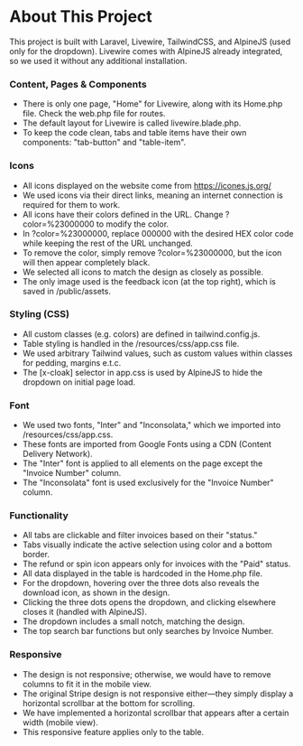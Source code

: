 # About This Project
This project is built with Laravel, Livewire, TailwindCSS, and AlpineJS (used only for the dropdown).
Livewire comes with AlpineJS already integrated, so we used it without any additional installation.

### Content, Pages & Components
* There is only one page, "Home" for Livewire, along with its Home.php file. Check the web.php file for routes.
* The default layout for Livewire is called livewire.blade.php.
* To keep the code clean, tabs and table items have their own components: "tab-button" and "table-item".

### Icons
* All icons displayed on the website come from https://icones.js.org/
* We used icons via their direct links, meaning an internet connection is required for them to work.
* All icons have their colors defined in the URL. Change ?color=%23000000 to modify the color.
* In ?color=%23000000, replace 000000 with the desired HEX color code while keeping the rest of the URL unchanged.
* To remove the color, simply remove ?color=%23000000, but the icon will then appear completely black.
* We selected all icons to match the design as closely as possible.
* The only image used is the feedback icon (at the top right), which is saved in /public/assets.

### Styling (CSS)
* All custom classes (e.g. colors) are defined in tailwind.config.js.
* Table styling is handled in the /resources/css/app.css file.
* We used arbitrary Tailwind values, such as custom values within classes for pedding, margins e.t.c.
* The [x-cloak] selector in app.css is used by AlpineJS to hide the dropdown on initial page load.

### Font
* We used two fonts, "Inter" and "Inconsolata," which we imported into /resources/css/app.css.
* These fonts are imported from Google Fonts using a CDN (Content Delivery Network).
* The "Inter" font is applied to all elements on the page except the "Invoice Number" column.
* The "Inconsolata" font is used exclusively for the "Invoice Number" column.

### Functionality
* All tabs are clickable and filter invoices based on their "status."
* Tabs visually indicate the active selection using color and a bottom border.
* The refund or spin icon appears only for invoices with the "Paid" status.
* All data displayed in the table is hardcoded in the Home.php file.
* For the dropdown, hovering over the three dots also reveals the download icon, as shown in the design.
* Clicking the three dots opens the dropdown, and clicking elsewhere closes it (handled with AlpineJS).
* The dropdown includes a small notch, matching the design.
* The top search bar functions but only searches by Invoice Number.

### Responsive
* The design is not responsive; otherwise, we would have to remove columns to fit it in the mobile view.
* The original Stripe design is not responsive either—they simply display a horizontal scrollbar at the bottom for scrolling.
* We have implemented a horizontal scrollbar that appears after a certain width (mobile view).
* This responsive feature applies only to the table.
